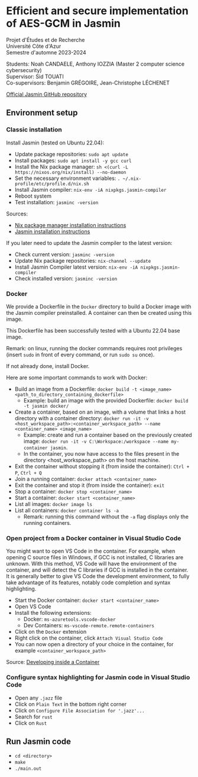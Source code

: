 # Efficient and secure implementation of AES-GCM in Jasmin

Projet d'Études et de Recherche  
Université Côte d'Azur  
Semestre d'automne 2023-2024  

Students: Noah CANDAELE, Anthony IOZZIA (Master 2 computer science cybersecurity)  
Supervisor: Sid TOUATI  
Co-supervisors: Benjamin GRÉGOIRE, Jean-Christophe LÉCHENET  

[Official Jasmin GitHub repository](https://github.com/jasmin-lang/jasmin)

## Environment setup

### Classic installation

Install Jasmin (tested on Ubuntu 22.04):
- Update package repositories: `sudo apt update`
- Install packages: `sudo apt install -y gcc curl`
- Install the Nix package manager: `sh <(curl -L https://nixos.org/nix/install) --no-daemon`
- Set the necessary environment variables: `. ~/.nix-profile/etc/profile.d/nix.sh`
- Install Jasmin compiler: `nix-env -iA nixpkgs.jasmin-compiler`
- Reboot system
- Test installation: `jasminc -version`

Sources:
- [Nix package manager installation instructions](https://nixos.org/download.html)
- [Jasmin installation instructions](https://github.com/jasmin-lang/jasmin/wiki/Installation-instructions)

If you later need to update the Jasmin compiler to the latest version:
- Check current version: `jasminc -version`
- Update Nix package repositories: `nix-channel --update`
- Install Jasmin Compiler latest version: `nix-env -iA nixpkgs.jasmin-compiler`
- Check installed version: `jasminc -version`

### Docker
We provide a Dockerfile in the `Docker` directory to build a Docker image with the Jasmin compiler preinstalled. A container can then be created using this image.

This Dockerfile has been successfully tested with a Ubuntu 22.04 base image.

Remark: on linux, running the docker commands requires root privileges (insert `sudo` in front of every command, or run `sudo su` once).

If not already done, install Docker.

Here are some important commands to work with Docker:
- Build an image from a Dockerfile: `docker build -t <image_name> <path_to_directory_containing_dockerfile>`
	- Example: build an image with the provided Dockerfile: `docker build -t jasmin docker/`
- Create a container, based on an image, with a volume that links a host directory with a container directory: `docker run -it -v <host_workspace_path>:<container_workspace_path> --name <container_name> <image_name>`
	- Example: create and run a container based on the previously created image: `docker run -it -v C:\Workspace:/workspace --name my-container jasmin`.
	- In the container, you now have access to the files present in the directory <host_workspace_path> on the host machine.
- Exit the container without stopping it (from inside the container): `Ctrl + P`, `Ctrl + Q`
- Join a running container: `docker attach <container_name>`
- Exit the container and stop it (from inside the container): `exit`
- Stop a container: `docker stop <container_name>`
- Start a container: `docker start <container_name>`
- List all images: `docker image ls`
- List all containers: `docker container ls -a`
	- Remark: running this command without the `-a` flag displays only the running containers.

### Open project from a Docker container in Visual Studio Code
You might want to open VS Code in the container. For example, when opening C source files in Windows, if GCC is not installed, C libraries are unknown. With this method, VS Code will have the environment of the container, and will detect the C libraries if GCC is installed in the container. It is generally better to give VS Code the development environment, to fully take advantage of its features, notably code completion and syntax highlighting.
- Start the Docker container: `docker start <container_name>`
- Open VS Code
- Install the following extensions:
	- Docker: `ms-azuretools.vscode-docker`
	- Dev Containers: `ms-vscode-remote.remote-containers`
- Click on the `Docker` extension
- Right click on the container, click `Attach Visual Studio Code`
- You can now open a directory of your choice in the container, for example `<container_workspace_path>`

Source: [Developing inside a Container](https://code.visualstudio.com/docs/devcontainers/containers)

### Configure syntax highlighting for Jasmin code in Visual Studio Code
- Open any `.jazz` file
- Click on `Plain Text` in the bottom right corner
- Click on `Configure File Association for '.jazz'...`
- Search for `rust`
- Click on `Rust`

## Run Jasmin code

- `cd <directory>`
- `make`
- `./main.out`
